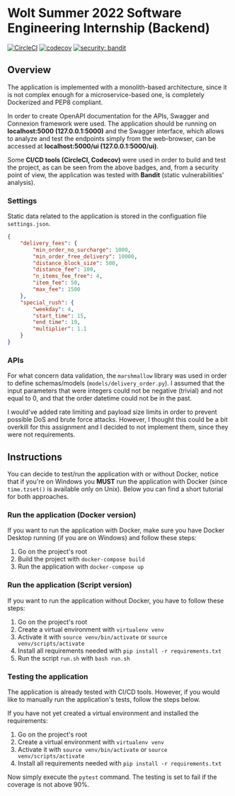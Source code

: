 # Wolt Summer 2022 Software Engineering Internship (Backend)

[![CircleCI](https://circleci.com/gh/NennoMP/delivery-fee-calculator.svg?style=svg)](https://app.circleci.com/pipelines/github/NennoMP/delivery-fee-calculator)
[![codecov](https://codecov.io/gh/NennoMP/delivery-fee-calculator/branch/main/graph/badge.svg?token=STRMRZLL8T)](https://codecov.io/gh/NennoMP/delivery-fee-calculator)
[![security: bandit](https://img.shields.io/badge/security-bandit-yellow.svg)](https://github.com/PyCQA/bandit)

## Overview
The application is implemented with a monolith-based architecture, since it is not complex enough for a microservice-based one, is completely Dockerized and PEP8 compliant.

In order to create OpenAPI documentation for the APIs, Swagger and Connexion framework were used. The application should be running on **localhost:5000 (127.0.0.1:5000)** and the Swagger interface, which allows to analyze and test the endpoints simply from the web-browser, can be accessed at **localhost:5000/ui (127.0.0.1:5000/ui)**.

Some **CI/CD tools (CircleCI, Codecov)** were used in order to build and test the project, as can be seen from the above badges, and, from a security point of view, the application was tested with **Bandit** (static vulnerabilities' analysis).

### Settings
Static data related to the application is stored in the configuation file `settings.json`.
```json
{
    "delivery_fees": {
        "min_order_no_surcharge": 1000,
        "min_order_free_delivery": 10000,
        "distance_block_size": 500,
        "distance_fee": 100,
        "n_items_fee_free": 4,
        "item_fee": 50,
        "max_fee": 1500
    },
    "special_rush": {
        "weekday": 4,
        "start_time": 15,
        "end_time": 19,
        "multiplier": 1.1
    }
}
```

### APIs
For what concern data validation, the `marshmallow` library was used in order to define schemas/models (`models/delivery_order.py`). I assumed that the input parameters that were integers could not be negative (trivial) and not equal to 0, and that the order datetime could not be in the past.

I would've added rate limiting and payload size limits in order to prevent possible DoS and brute force attacks. However, I thought this could be a bit overkill for this assignment and I decided to not implement them, since they were not requirements.

## Instructions
You can decide to test/run the application with or without Docker, notice that if you're on Windows you **MUST** run the application with Docker (since `time.tzset()` is available only on Unix).
Below you can find a short tutorial for both approaches.
### Run the application (Docker version)

If you want to run the application with Docker, make sure you have Docker Desktop running (if you are on Windows) and follow these steps:

1. Go on the project's root
2. Build the project with `docker-compose build`
3. Run the application with `docker-compose up`

### Run the application (Script version)

If you want to run the application without Docker, you have to follow these steps:

1. Go on the project's root
2. Create a virtual environment with `virtualenv venv`
3. Activate it with `source venv/bin/activate` or `source venv/scripts/activate`
4. Install all requirements needed with `pip install -r requirements.txt`
5. Run the script `run.sh` with `bash run.sh`

### Testing the application
The application is already tested with CI/CD tools. However, if you would like to manually run the application's tests, follow the steps below.

If you have not yet created a virtual environment and installed the requirements:
1. Go on the project's root
2. Create a virtual environment with `virtualenv venv`
3. Activate it with `source venv/bin/activate` or `source venv/scripts/activate`
4. Install all requirements needed with `pip install -r requirements.txt`

Now simply execute the `pytest` command. The testing is set to fail if the coverage is not above 90%.
